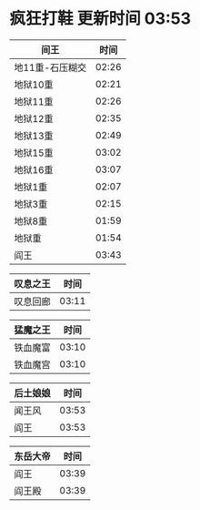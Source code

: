 # 疯狂打鞋 更新时间 03:53

| 间王   | 时间    |
|--------|-------|
| 地11重-石压糊交 | 02:26 |
| 地狱10重 | 02:21 |
| 地狱11重 | 02:26 |
| 地狱12重 | 02:35 |
| 地狱13重 | 02:49 |
| 地狱15重 | 03:02 |
| 地狱16重 | 03:07 |
| 地狱1重 | 02:07 |
| 地狱3重 | 02:15 |
| 地狱8重 | 01:59 |
| 地狱重 | 01:54 |
| 阎王 | 03:43 |

| 叹息之王   | 时间    |
|--------|-------|
| 叹息回廊 | 03:11 |

| 猛魔之王   | 时间    |
|--------|-------|
| 铁血魔富 | 03:10 |
| 铁血魔宫 | 03:10 |

| 后土娘娘   | 时间    |
|--------|-------|
| 闻王风 | 03:53 |
| 阎王 | 03:53 |

| 东岳大帝   | 时间    |
|--------|-------|
| 阎王 | 03:39 |
| 阎王殿 | 03:39 |